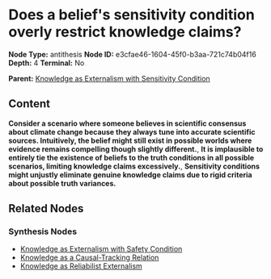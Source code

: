 # Does a belief's sensitivity condition overly restrict knowledge claims?

**Node Type:** antithesis
**Node ID:** e3cfae46-1604-45f0-b3aa-721c74b04f16
**Depth:** 4
**Terminal:** No

**Parent:** [Knowledge as Externalism with Sensitivity Condition](knowledge-as-externalism-with-sensitivity-condition-synthesis-3a1f107f-5819-460f-904a-d603e546ba4f.md)

## Content

**Consider a scenario where someone believes in scientific consensus about climate change because they always tune into accurate scientific sources. Intuitively, the belief might still exist in possible worlds where evidence remains compelling though slightly different.**, **It is implausible to entirely tie the existence of beliefs to the truth conditions in all possible scenarios, limiting knowledge claims excessively.**, **Sensitivity conditions might unjustly eliminate genuine knowledge claims due to rigid criteria about possible truth variances.**

## Related Nodes

### Synthesis Nodes

- [Knowledge as Externalism with Safety Condition](knowledge-as-externalism-with-safety-condition-synthesis-deddc47d-f7d5-486d-a84a-4d4dcfc172be.md)
- [Knowledge as a Causal-Tracking Relation](knowledge-as-a-causal-tracking-relation-synthesis-f6d29e6d-b6e8-4955-8406-26630f26a74f.md)
- [Knowledge as Reliabilist Externalism](knowledge-as-reliabilist-externalism-synthesis-03a2dc70-3638-4e9b-b764-8079e54c1bfa.md)

